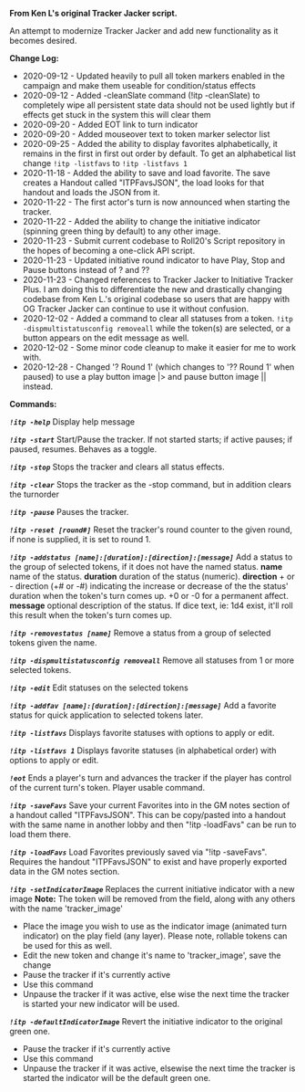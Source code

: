 **From Ken L's original Tracker Jacker script.**

An attempt to modernize Tracker Jacker and add new functionality as it becomes desired.  
  
**Change Log:**  
* 2020-09-12 - Updated heavily to pull all token markers enabled in the campaign and make them useable for condition/status effects  
* 2020-09-12 - Added -cleanSlate command (!itp -cleanSlate) to completely wipe all persistent state data should not be used lightly but if effects get stuck in the system this will clear them  
* 2020-09-20 - Added EOT link to turn indicator  
* 2020-09-20 - Added mouseover text to token marker selector list  
* 2020-09-25 - Added the ability to display favorites alphabetically, it remains in the first in first out order by default.   To get an alphabetical list change `!itp -listfavs` to `!itp -listfavs 1`  
* 2020-11-18 - Added the ability to save and load favorite.  The save creates a Handout called "ITPFavsJSON", the load looks for that handout and loads the JSON from it.
* 2020-11-22 - The first actor's turn is now announced when starting the tracker.
* 2020-11-22 - Added the ability to change the initiative indicator (spinning green thing by default) to any other image.
* 2020-11-23 - Submit current codebase to Roll20's Script repository in the hopes of becoming a one-click API script.
* 2020-11-23 - Updated initiative round indicator to have Play, Stop and Pause buttons instead of ? and ??
* 2020-11-23 - Changed references to Tracker Jacker to Initiative Tracker Plus.  I am doing this to differentiate the new and drastically changing codebase from Ken L.'s original codebase so users that are happy with OG Tracker Jacker can continue to use it without confusion.
* 2020-12-02 - Added a command to clear all statuses from a token.  `!itp -dispmultistatusconfig removeall` while the token(s) are selected, or a button appears on the edit message as well.
* 2020-12-02 - Some minor code cleanup to make it easier for me to work with.
* 2020-12-28 - Changed '? Round 1' (which changes to '?? Round 1' when paused) to use a play button image |> and pause button image || instead.


**Commands:**  
  
***`!itp -help`***
Display help message
  
***`!itp -start`***
Start/Pause the tracker. If not started starts; if active pauses; if paused, resumes. Behaves as a toggle.
  
***`!itp -stop`***
Stops the tracker and clears all status effects.
  
***`!itp -clear`***
Stops the tracker as the -stop command, but in addition clears the turnorder
  
***`!itp -pause`***
Pauses the tracker.
  
***`!itp -reset [round#]`***
Reset the tracker's round counter to the given round, if none is supplied, it is set to round 1.
  
***`!itp -addstatus [name]:[duration]:[direction]:[message]`***
Add a status to the group of selected tokens, if it does not have the named status.
**name** name of the status.
**duration** duration of the status (numeric).
**direction** + or - direction (+# or -#) indicating the increase or decrease of the the status' duration when the token's turn comes up.  +0 or -0 for a permanent affect.
**message** optional description of the status. If dice text, ie: 1d4 exist, it'll roll this result when the token's turn comes up.
  
***`!itp -removestatus [name]`***
Remove a status from a group of selected tokens given the name.
  
***`!itp -dispmultistatusconfig removeall`***
Remove all statuses from 1 or more selected tokens.

***`!itp -edit`***
Edit statuses on the selected tokens
  
***`!itp -addfav [name]:[duration]:[direction]:[message]`***
Add a favorite status for quick application to selected tokens later.
  
***`!itp -listfavs`***
Displays favorite statuses with options to apply or edit.
  
***`!itp -listfavs 1`***
Displays favorite statuses (in alphabetical order) with options to apply or edit.
  
***`!eot`***
Ends a player's turn and advances the tracker if the player has control of the current turn's token. Player usable command.
  
***`!itp -saveFavs`***
Save your current Favorites into in the GM notes section of a handout called "ITPFavsJSON". This can be copy/pasted into a handout with the same name in another lobby and then "!itp -loadFavs" can be run to load them there.
  
***`!itp -loadFavs`***
Load Favorites previously saved via "!itp -saveFavs". Requires the handout "ITPFavsJSON" to exist and have properly exported data in the GM notes section.
  
***`!itp -setIndicatorImage`***
Replaces the current initiative indicator with a new image
**Note:** The token will be removed from the field, along with any others with the name 'tracker_image'
* Place the image you wish to use as the indicator image (animated turn indicator) on the play field (any layer).  Please note, rollable tokens can be used for this as well.
* Edit the new token and change it's name to 'tracker_image', save the change
* Pause the tracker if it's currently active
* Use this command
* Unpause the tracker if it was active, else wise the next time the tracker is started your new indicator will be used.
  
***`!itp -defaultIndicatorImage`***
Revert the initiative indicator to the original green one.
* Pause the tracker if it's currently active
* Use this command
* Unpause the tracker if it was active, elsewise the next time the tracker is started the indicator will be the default green one.





